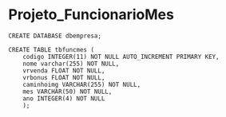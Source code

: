 ﻿# Projeto_FuncionarioMes

    CREATE DATABASE dbempresa;

    CREATE TABLE tbfuncmes (
        codigo INTEGER(11) NOT NULL AUTO_INCREMENT PRIMARY KEY,
        nome varchar(255) NOT NULL,
        vrvenda FLOAT NOT NULL,
        vrbonus FLOAT NOT NULL,
        caminhoimg VARCHAR(255) NOT NULL,
        mes VARCHAR(50) NOT NULL,
        ano INTEGER(4) NOT NULL
        );
